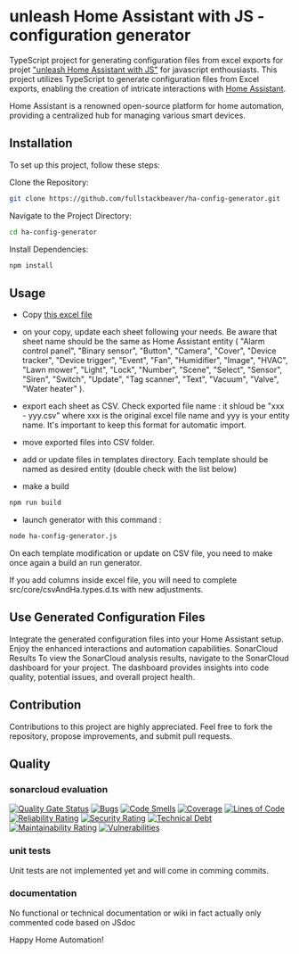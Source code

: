 # unleash Home Assistant with JS - configuration generator

TypeScript project for generating configuration files from excel exports for projet ["unleash Home Assistant with JS"](https://github.com/fullstackbeaver/unleasHAwithJS) for javascript enthousiasts.
This project utilizes TypeScript to generate configuration files from Excel exports, enabling the creation of intricate interactions with [Home Assistant](https://www.home-assistant.io/).

Home Assistant is a renowned open-source platform for home automation, providing a centralized hub for managing various smart devices.

## Installation
To set up this project, follow these steps:

Clone the Repository:
```Bash
git clone https://github.com/fullstackbeaver/ha-config-generator.git
```

Navigate to the Project Directory:
```Bash
cd ha-config-generator
```

Install Dependencies:
```Bash
npm install
```

## Usage

* Copy [this excel file](https://docs.google.com/spreadsheets/d/1t5vkZxZll8bGY_m6Kfqf74bE2VN_hlhJYQPkAOcKLPk/edit?gid=0#gid=0)

* on your copy, update each sheet following your needs. Be aware that sheet name should be the same as Home Assistant entity ( "Alarm control panel", "Binary sensor", "Button", "Camera", "Cover", "Device tracker", "Device trigger", "Event", "Fan", "Humidifier", "Image", "HVAC", "Lawn mower", "Light", "Lock", "Number", "Scene", "Select", "Sensor", "Siren", "Switch", "Update", "Tag scanner", "Text", "Vacuum", "Valve", "Water heater" ).

* export each sheet as CSV. Check exported file name : it shloud be "xxx - yyy.csv" where xxx is the original excel file name and yyy is your entity name. It's important to keep this format for automatic import.

* move exported files into CSV folder.

* add or update files in templates directory. Each template should be named as desired entity (double check with the list below)

* make a build
```Bash
npm run build
```

* launch generator with this command :
```Bash
node ha-config-generator.js
```

On each template modification or update on CSV file, you need to make once again a build an run generator.

If you add columns inside excel file, you will need to complete src/core/csvAndHa.types.d.ts with new adjustments.

## Use Generated Configuration Files
Integrate the generated configuration files into your Home Assistant setup.
Enjoy the enhanced interactions and automation capabilities.
SonarCloud Results
To view the SonarCloud analysis results, navigate to the SonarCloud dashboard for your project. The dashboard provides insights into code quality, potential issues, and overall project health.

## Contribution
Contributions to this project are highly appreciated. Feel free to fork the repository, propose improvements, and submit pull requests.

## Quality
### sonarcloud evaluation
[![Quality Gate Status](https://sonarcloud.io/api/project_badges/measure?project=fullstackbeaver_ha-config-generator&metric=alert_status)](https://sonarcloud.io/summary/new_code?id=fullstackbeaver_ha-config-generator)
[![Bugs](https://sonarcloud.io/api/project_badges/measure?project=fullstackbeaver_ha-config-generator&metric=bugs)](https://sonarcloud.io/summary/new_code?id=fullstackbeaver_ha-config-generator)
[![Code Smells](https://sonarcloud.io/api/project_badges/measure?project=fullstackbeaver_ha-config-generator&metric=code_smells)](https://sonarcloud.io/summary/new_code?id=fullstackbeaver_ha-config-generator)
[![Coverage](https://sonarcloud.io/api/project_badges/measure?project=fullstackbeaver_ha-config-generator&metric=coverage)](https://sonarcloud.io/summary/new_code?id=fullstackbeaver_ha-config-generator)
[![Lines of Code](https://sonarcloud.io/api/project_badges/measure?project=fullstackbeaver_ha-config-generator&metric=ncloc)](https://sonarcloud.io/summary/new_code?id=fullstackbeaver_ha-config-generator)
[![Reliability Rating](https://sonarcloud.io/api/project_badges/measure?project=fullstackbeaver_ha-config-generator&metric=reliability_rating)](https://sonarcloud.io/summary/new_code?id=fullstackbeaver_ha-config-generator)
[![Security Rating](https://sonarcloud.io/api/project_badges/measure?project=fullstackbeaver_ha-config-generator&metric=security_rating)](https://sonarcloud.io/summary/new_code?id=fullstackbeaver_ha-config-generator)
[![Technical Debt](https://sonarcloud.io/api/project_badges/measure?project=fullstackbeaver_ha-config-generator&metric=sqale_index)](https://sonarcloud.io/summary/new_code?id=fullstackbeaver_ha-config-generator)
[![Maintainability Rating](https://sonarcloud.io/api/project_badges/measure?project=fullstackbeaver_ha-config-generator&metric=sqale_rating)](https://sonarcloud.io/summary/new_code?id=fullstackbeaver_ha-config-generator)
[![Vulnerabilities](https://sonarcloud.io/api/project_badges/measure?project=fullstackbeaver_ha-config-generator&metric=vulnerabilities)](https://sonarcloud.io/summary/new_code?id=fullstackbeaver_ha-config-generator)

### unit tests
Unit tests are not implemented yet and will come in comming commits.

### documentation
No functional or technical documentation or wiki in fact actually only commented code based on JSdoc

Happy Home Automation!